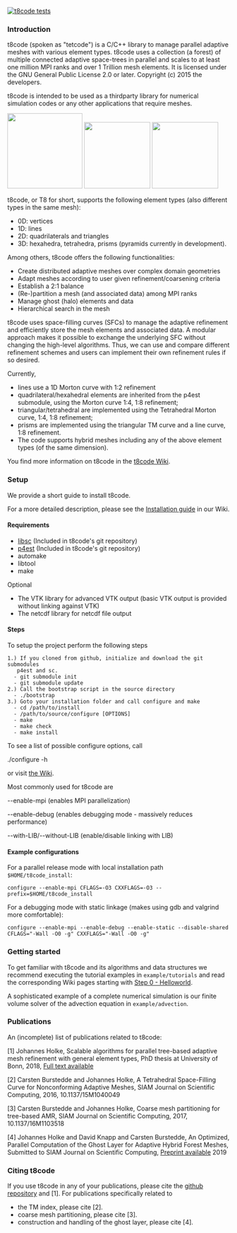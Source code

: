 [![t8code tests](https://github.com/holke/t8code/actions/workflows/tests.yml/badge.svg)](https://github.com/holke/t8code/actions/workflows/tests.yml)

### Introduction

t8code (spoken as "tetcode") is a C/C++ library to manage parallel adaptive meshes with various element types.
t8code uses a collection (a forest) of multiple connected adaptive space-trees in parallel and scales to at least one million MPI ranks and over 1 Trillion mesh elements.
It is licensed under the GNU General Public License 2.0 or later. Copyright (c) 2015 the developers.

t8code is intended to be used as a thirdparty library for numerical simulation codes or any other applications that require meshes.

<img src="https://github.com/holke/t8code/blob/main/doc/pictures/cmesh_tet_holes.png?raw=true" height="170" /> <img src="https://github.com/holke/t8code/blob/main/doc/pictures/flow_around_circle_sim2.jpg?raw=true" height="150" />
<img src="https://github.com/holke/t8code/blob/main/doc/pictures/mesh_3d_hybrid_cutout.jpg?raw=true" height="150" />

t8code, or T8 for short, supports the following element types (also different types in the same mesh):

- 0D: vertices
- 1D: lines
- 2D: quadrilaterals and triangles
- 3D: hexahedra, tetrahedra, prisms (pyramids currently in development).

Among others, t8code offers the following functionalities:

- Create distributed adaptive meshes over complex domain geometries
- Adapt meshes according to user given refinement/coarsening criteria
- Establish a 2:1 balance
- (Re-)partition a mesh (and associated data) among MPI ranks
- Manage ghost (halo) elements and data
- Hierarchical search in the mesh


t8code uses space-filling curves (SFCs) to manage the adaptive refinement and efficiently store the mesh elements and associated data.
A modular approach makes it possible to exchange the underlying SFC without changing the high-level algorithms.
Thus, we can use and compare different refinement schemes and users can implement their own refinement rules if so desired.

Currently, 
  - lines use a 1D Morton curve with 1:2 refinement
  - quadrilateral/hexahedral elements are inherited from the p4est submodule, using the Morton curve 1:4, 1:8 refinement; 
  - triangular/tetrahedral are implemented using the Tetrahedral Morton curve, 1:4, 1:8 refinement;
  - prisms are implemented using the triangular TM curve and a line curve, 1:8 refinement.
  - The code supports hybrid meshes including any of the above element types (of the same dimension).

You find more information on t8code in the [t8code Wiki](https://github.com/holke/t8code/wiki).

### Setup

We provide a short guide to install t8code. 

For a more detailed description, please see the [Installation guide](https://github.com/holke/t8code/wiki/Installation) in our Wiki.

#### Requirements

- [libsc](https://github.com/cburstedde/libsc) (Included in t8code's git repository)
- [p4est](https://github.com/cburstedde/p4est) (Included in t8code's git repository)
- automake
- libtool
- make

Optional
- The VTK library for advanced VTK output (basic VTK output is provided without linking against VTK)
- The netcdf library for netcdf file output

  
#### Steps
To setup the project perform the following steps
  
    1.) If you cloned from github, initialize and download the git submodules
       p4est and sc.
      - git submodule init
      - git submodule update      
    2.) Call the bootstrap script in the source directory
      - ./bootstrap        
    3.) Goto your installation folder and call configure and make
      - cd /path/to/install
      - /path/to/source/configure [OPTIONS]
      - make 
      - make check
      - make install

To see a list of possible configure options, call
 
 ./configure -h

or visit [the Wiki](https://github.com/holke/t8code/wiki/Configure-Options).

Most commonly used for t8code are

  --enable-mpi    (enables MPI parallelization)
  
  --enable-debug  (enables debugging mode - massively reduces performance)
  
  --with-LIB/--without-LIB (enable/disable linking with LIB)
  
#### Example configurations

For a parallel release mode with local installation path `$HOME/t8code_install`:

`configure --enable-mpi CFLAGS=-O3 CXXFLAGS=-O3 --prefix=$HOME/t8code_install`

For a debugging mode with static linkage (makes using gdb and valgrind more comfortable):

`configure --enable-mpi --enable-debug --enable-static --disable-shared CFLAGS="-Wall -O0 -g" CXXFLAGS="-Wall -O0 -g"`
  
### Getting started
  
  To get familiar with t8code and its algorithms and data structures we recommend executing the tutorial examples in `example/tutorials`
  and read the corresponding Wiki pages starting with [Step 0 - Helloworld](https://github.com/holke/t8code/wiki/Step-0---Hello-World).
  
  A sophisticated example of a complete numerical simulation is our finite volume solver of the advection equation in `example/advection`.
  
  ### Publications
  
  An (incomplete) list of publications related to t8code:
    
  [1] Johannes Holke, Scalable algorithms for parallel tree-based adaptive mesh refinement with general element types, PhD thesis at University of Bonn, 2018,
      [Full text available](https://bonndoc.ulb.uni-bonn.de/xmlui/handle/20.500.11811/7661)
      
  [2] Carsten Burstedde and Johannes Holke, A Tetrahedral Space-Filling Curve for Nonconforming Adaptive Meshes, SIAM Journal on Scientific Computing, 2016, 10.1137/15M1040049
  
  [3] Carsten Burstedde and Johannes Holke, Coarse mesh partitioning for tree-based AMR, SIAM Journal on Scientific Computing, 2017, 10.1137/16M1103518
  
  [4] Johannes Holke and David Knapp and Carsten Burstedde, An Optimized, Parallel Computation of the Ghost Layer for Adaptive Hybrid Forest Meshes, Submitted to SIAM Journal on Scientific Computing, [Preprint available](https://arxiv.org/abs/1910.10641) 2019
  
  ### Citing t8code
  
  If you use t8code in any of your publications, please cite the [github repository](https://github.com/holke/t8code) and [1]. For publications specifically related to 
- the TM index, please cite [2].
- coarse mesh partitioning, please cite [3].
- construction and handling of the ghost layer, please cite [4].
